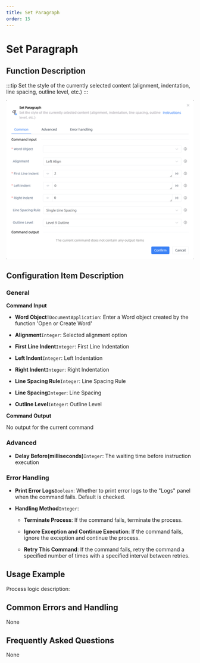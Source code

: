 ```yaml
---
title: Set Paragraph
order: 15
---
```


# Set Paragraph

## Function Description

:::tip 
Set the style of the currently selected content (alignment, indentation, line spacing, outline level, etc.)
:::

![Set Paragraph](../../../assets/Set%20Paragraph_command.png)

## Configuration Item Description

### General

**Command Input**

- **Word Object**`TDocumentApplication`: Enter a Word object created by the function 'Open or Create Word'

- **Alignment**`Integer`: Selected alignment option

- **First Line Indent**`Integer`: First Line Indentation

- **Left Indent**`Integer`: Left Indentation

- **Right Indent**`Integer`: Right Indentation

- **Line Spacing Rule**`Integer`: Line Spacing Rule

- **Line Spacing**`Integer`: Line Spacing

- **Outline Level**`Integer`: Outline Level


**Command Output**

No output for the current command

### Advanced

- **Delay Before(milliseconds)**`Integer`: The waiting time before instruction execution

### Error Handling

- **Print Error Logs**`Boolean`: Whether to print error logs to the "Logs" panel when the command fails. Default is checked. 

- **Handling Method**`Integer`:

    - **Terminate Process**: If the command fails, terminate the process.

    - **Ignore Exception and Continue Execution**: If the command fails, ignore the exception and continue the process.

    - **Retry This Command**: If the command fails, retry the command a specified number of times with a specified interval between retries.

## Usage Example

Process logic description:

## Common Errors and Handling

None

## Frequently Asked Questions

None

